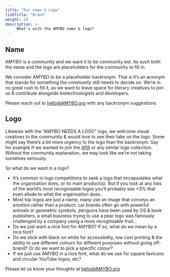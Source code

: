 ```yaml
---
title: "Our name & Logo"
linkTitle: "Brand"
weight: 20
description: >-
     What's with the AMYBO name & logo?
---
```


## Name

AMYBO is a community and we want it to be community led.  As such both the name and the logo are placeholders for the community to fill in.

We consider AMYBO to be a placeholder backronym.  That is it’s an acronym that stands for something the community still needs to decide on.  We’re in no great rush to fill it, as we want to leave space for literary creatives to join us & contribute alongside biotechnologists and developers.

Please reach out to hello@AMYBO.org with any backronym suggestions.

## Logo

Likewise with the “AMYBO NEEDS A LOGO” logo, we welcome visual creatives to the community & would love to see their take on the logo.
Some might say there’s a bit more urgency to the logo than the backronym.  Say for example if we wanted to join the [APA](https://www.alternativeproteinsassociation.com/members) or any similar logo collection.  Without the community explanation, we may look like we’re not taking ourselves seriously.

So what do we want in a logo?
* It’s common in logo competitions to seek a logo that encapsulates what the organisation does, or its main product(s).  But if you look at any lists of the world’s most recognisable logos you’ll probably see <3% that even allude to what the organisation does.
*	Most top logos are just a name, many use an image that conveys an emotion rather than a product: car brands often go with powerful animals or geometric symbols, penguins have been used by OS & book publishers, a small business trying to use a pear logo was famously challenged by a company using a more recognisable fruit...
* Do we just want a nice font for AMYBO?  If so, what do we mean by a nice font?
* Do we stick with black on white for accessibility, low cost printing & the ability to use different colours for different purposes without going off-brand?  Or do we want to pick a specific colour?
* If we just use AMYBO in a nice font, what do we use for square favicons and circular YouTube logos, etc?

Please let us know your thoughts at hello@AMYBO.org 